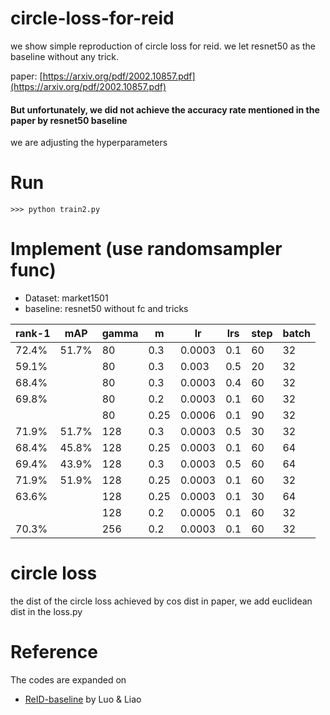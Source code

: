 # circle-loss-for-reid
we show simple reproduction of circle loss for reid. 
we let resnet50 as the baseline without any trick.

paper: [https://arxiv.org/pdf/2002.10857.pdf](https://arxiv.org/pdf/2002.10857.pdf) 
#### But unfortunately, we did not achieve the accuracy rate mentioned in the paper by resnet50 baseline 
we are adjusting the hyperparameters 

# Run
```
>>> python train2.py
```

# Implement (use randomsampler func)
- Dataset: market1501
- baseline: resnet50 without fc and tricks

| rank-1 | mAP   | gamma | m    | lr     | lrs  | step | batch |        
| ------ | ----- | ----- | ---- | ------ | ---- | ---- | ----- | 
| 72.4%  | 51.7% | 80    | 0.3  | 0.0003 | 0.1  | 60   | 32    |        
| 59.1%  |       | 80    | 0.3  | 0.003  | 0.5  | 20   | 32    | 
| 68.4%  |       | 80    | 0.3  | 0.0003 | 0.4  | 60   | 32    | 
| 69.8%  |       | 80    | 0.2  | 0.0003 | 0.1  | 60   | 32    |        
|        |       | 80    | 0.25 | 0.0006 | 0.1  | 90   | 32    |        
| 71.9%  | 51.7% | 128   | 0.3  | 0.0003 | 0.5  | 30   | 32    | 
| 68.4%  | 45.8% | 128   | 0.25 | 0.0003 | 0.1  | 60   | 64    |       
| 69.4%  | 43.9% | 128   | 0.3  | 0.0003 | 0.5  | 60   | 64    |        
| 71.9%  | 51.9% | 128   | 0.25 | 0.0003 | 0.1  | 60   | 32    |        
| 63.6%  |       | 128   | 0.25 | 0.0003 | 0.1  | 30   | 64    |        
|        |       | 128   | 0.2  | 0.0005 | 0.1  | 60   | 32    |        
| 70.3%  |       | 256   | 0.2  | 0.0003 | 0.1  | 60   | 32    |               



# circle loss
the dist of the circle loss achieved by cos dist in paper, we add euclidean dist in the loss.py

# Reference
The codes are expanded on 
- [ReID-baseline](https://github.com/michuanhaohao/deep-person-reid) by Luo & Liao 
